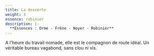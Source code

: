 ```yaml
---
title: La desserte
weight: 3
essence: robinier
description: |-
  **Essences : Orme - Frêne - Noyer - Robinier**
---
```


A l'heure du travail nomade, elle est le compagnon de route idéal. Un véritable bureau vagabond, sans clou ni vis.
